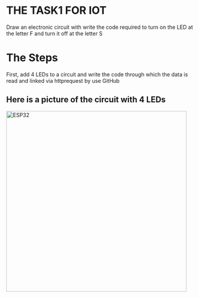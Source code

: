 # THE TASK1 FOR IOT
Draw an electronic circuit with write the code required to turn on the LED at the letter F and turn it off at the letter S
# The Steps
First, add 4 LEDs to a circuit and write the code through which the data is read and linked via httprequest by use GitHub

## Here is a picture of the circuit with 4 LEDs
<img width="481" alt="ESP32" src="https://github.com/ZainabAlrashidi/Task1-IOT/assets/140021820/f003b70a-e97f-435a-8219-f7377faa86d0">

